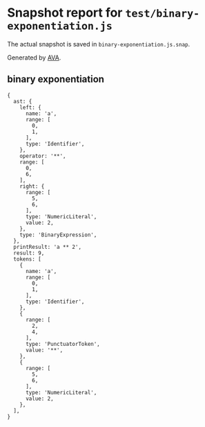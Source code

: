 # Snapshot report for `test/binary-exponentiation.js`

The actual snapshot is saved in `binary-exponentiation.js.snap`.

Generated by [AVA](https://ava.li).

## binary exponentiation

    {
      ast: {
        left: {
          name: 'a',
          range: [
            0,
            1,
          ],
          type: 'Identifier',
        },
        operator: '**',
        range: [
          0,
          6,
        ],
        right: {
          range: [
            5,
            6,
          ],
          type: 'NumericLiteral',
          value: 2,
        },
        type: 'BinaryExpression',
      },
      printResult: 'a ** 2',
      result: 9,
      tokens: [
        {
          name: 'a',
          range: [
            0,
            1,
          ],
          type: 'Identifier',
        },
        {
          range: [
            2,
            4,
          ],
          type: 'PunctuatorToken',
          value: '**',
        },
        {
          range: [
            5,
            6,
          ],
          type: 'NumericLiteral',
          value: 2,
        },
      ],
    }
